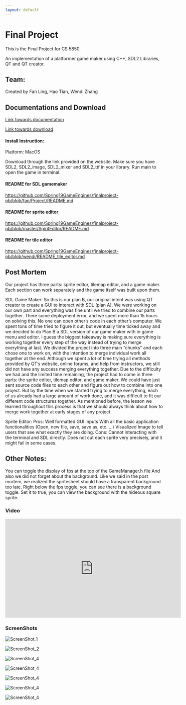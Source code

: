 ```yaml
--- 
layout: default
---  
```


# Final Project

This is the Final Project for CS 5850.

An implementation of a platformer game maker using C++, SDL2 Libraries, QT and QT creator. 

## Team:
Created by Fan Ling, Hao Tian, Wendi Zhang

## Documentations and Download
[Link towards documentation](https://flynn2016.github.io/finalproject_doc)

[Link towards download](https://github.com/Spring19GameEngines/finalproject-pb/tree/master)

#### Install Instruction:  
Platform: MacOS

Download through the link provided on the website. Make sure you have SDL2, SDL2_image, SDL2_mixer and  SDL2_ttf in your library. Run main to open the game in terminal. 

#### README for SDL gamemaker
https://github.com/Spring19GameEngines/finalproject-pb/blob/fan/Project/README.md
#### README for sprite editor
https://github.com/Spring19GameEngines/finalproject-pb/blob/master/SpiritEditor/README.md
#### README for tile editor
https://github.com/Spring19GameEngines/finalproject-pb/blob/wendi/README_tile_editor.md


## Post Mortem 
Our project has three parts: sprite editor, tilemap editor, and a game maker. Each section can work separately and the game itself was built upon them.

SDL Game Maker:
So this is our plan B, our original intent was using QT creator to create a GUI to interact with SDL (plan A). We were working on our own part and everything was fine until we tried to combine our parts together. There some deployment error, and we spent more than 15 hours on solving this. No one can open other’s code in each other’s computer. We spent tons of time tried to figure it out, but eventually time ticked away and we decided to do Plan B a SDL version of our game maker with in game menu and editor.  I guess the biggest takeaway is making sure everything is working together every step of the way instead of trying to merge everything at last.
We divided the project into three main “chunks” and each chose one to work on, with the intention to merge individual work all together at the end. Although we spent a lot of time trying all methods provided by QT’s website, online forums, and help from instructors, we still did not have any success merging everything together. Due to the difficulty we had and the limited time remaining, the project had to come in three parts: the sprite editor, tilemap editor, and game maker. We could have just sent source code files to each other and figure out how to combine into one project. But by the time when we started trying to merge everything, each of us already had a large amount of work done, and it was difficult to fit our different code structures together. As mentioned before, the lesson we learned throughout this process is that we should always think about how to merge work together at early stages of any project.


Sprite Editor:
Pros: 
Well formatted GUI inputs
With all the basic application functionalities (Open, new file, save, save as, etc. ...)
Visualized Image to tell users that see what exactly they are doing.
Cons:
Cannot interacting with the terminal and SDL directly.
Does not cut each sprite very precisely, and it might fail in some cases.


## Other Notes:
You can toggle the display of fps at the top of the GameManager.h file
And also we did not forget about the background. Like we said in the post mortem, we realized the spritesheet should have a transparent background too late. Right below the fps toggle, you can see there is a background toggle. Set it to true, you can view the background with the hideous square sprite.


### Video
<iframe width="560" height="315" src="https://www.youtube.com/embed/hgs5ZfBekn8" frameborder="0" allow="accelerometer; autoplay; encrypted-media; gyroscope; picture-in-picture" allowfullscreen></iframe>


### ScreenShots

![ScreenShot_1](./Image/image_1.png)

![ScreenShot_2](./Image/image_2.png)

![ScreenShot_4](./Image/image_4.jpg)

![ScreenShot_4](./Image/image_5.jpg)

![ScreenShot_4](./Image/image_6.jpg)

![ScreenShot_4](./Image/image_7.jpg)

![ScreenShot_4](./Image/image_8.jpg)




